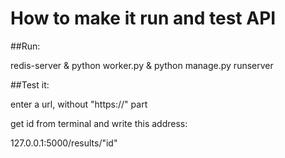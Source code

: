 # How to make it run and test API

##Run:


redis-server &
python worker.py &
python manage.py runserver

##Test it:

enter a url, without "https://" part

get id from terminal and write this address:

127.0.0.1:5000/results/"id"


